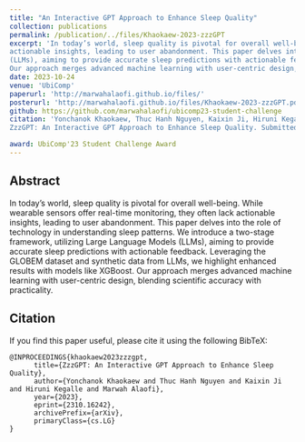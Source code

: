 ```yaml
---
title: "An Interactive GPT Approach to Enhance Sleep Quality"
collection: publications
permalink: /publication/../files/Khaokaew-2023-zzzGPT
excerpt: 'In today’s world, sleep quality is pivotal for overall well-being. While wearable sensors offer real-time monitoring, they often lack
actionable insights, leading to user abandonment. This paper delves into the role of technology in understanding sleep patterns. We introduce a two-stage framework, utilizing Large Language Models
(LLMs), aiming to provide accurate sleep predictions with actionable feedback. Leveraging the GLOBEM dataset and synthetic data from LLMs, we highlight enhanced results with models like XGBoost.
Our approach merges advanced machine learning with user-centric design, blending scientific accuracy with practicality.'
date: 2023-10-24
venue: 'UbiComp'
paperurl: 'http://marwahalaofi.github.io/files/'
posterurl: 'http://marwahalaofi.github.io/files/Khaokaew-2023-zzzGPT.pdf'
github: https://github.com/marwahalaofi/ubicomp23-student-challenge
citation: 'Yonchanok Khaokaew, Thuc Hanh Nguyen, Kaixin Ji, Hiruni Kegalle and Marwah Alaofi. 2023. 
ZzzGPT: An Interactive GPT Approach to Enhance Sleep Quality. Submitted for UbiComp’23 student challenge.'

award: UbiComp'23 Student Challenge Award 
---
```

## Abstract
In today’s world, sleep quality is pivotal for overall well-being. While wearable sensors offer real-time monitoring, they often lack
actionable insights, leading to user abandonment. This paper delves into the role of technology in understanding sleep patterns. We introduce a two-stage framework, utilizing Large Language Models
(LLMs), aiming to provide accurate sleep predictions with actionable feedback. Leveraging the GLOBEM dataset and synthetic data from LLMs, we highlight enhanced results with models like XGBoost.
Our approach merges advanced machine learning with user-centric design, blending scientific accuracy with practicality.

## Citation
If you find this paper useful, please cite it using the following BibTeX:
```
@INPROCEEDINGS{khaokaew2023zzzgpt,
      title={ZzzGPT: An Interactive GPT Approach to Enhance Sleep Quality}, 
      author={Yonchanok Khaokaew and Thuc Hanh Nguyen and Kaixin Ji and Hiruni Kegalle and Marwah Alaofi},
      year={2023},
      eprint={2310.16242},
      archivePrefix={arXiv},
      primaryClass={cs.LG}
}
```
